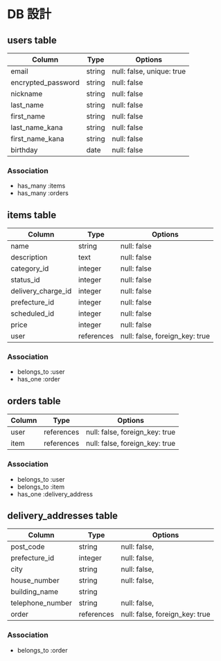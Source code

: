 # DB 設計

## users table
| Column             | Type                | Options                   |
|--------------------|---------------------|---------------------------|
| email              | string              | null: false, unique: true |
| encrypted_password | string              | null: false               |
| nickname           | string              | null: false               |
| last_name          | string              | null: false               |
| first_name         | string              | null: false               |
| last_name_kana     | string              | null: false               |
| first_name_kana    | string              | null: false               |
| birthday           | date                | null: false               |



### Association
* has_many :items
* has_many :orders


## items table
| Column             | Type                | Options                        |
|--------------------|---------------------|---------------------------     |
| name               | string              | null: false                    |
| description        | text                | null: false                    |
| category_id        | integer             | null: false                    |
| status_id          | integer             | null: false                    |
| delivery_charge_id | integer             | null: false                    |
| prefecture_id      | integer             | null: false                    |
| scheduled_id       | integer             | null: false                    |
| price              | integer             | null: false                    |
| user               | references          | null: false, foreign_key: true |

### Association
* belongs_to :user
* has_one :order


## orders table
| Column             | Type                | Options                        |
|--------------------|---------------------|---------------------------     |
| user               | references          | null: false, foreign_key: true |
| item               | references          | null: false, foreign_key: true |

### Association
* belongs_to :user
* belongs_to :item
* has_one :delivery_address 


## delivery_addresses table
| Column             | Type                | Options                        |
|--------------------|---------------------|---------------------------     |
| post_code          | string              | null: false,                   |
| prefecture_id      | integer             | null: false,                   |
| city               | string              | null: false,                   |
| house_number       | string              | null: false,                   |
| building_name      | string              |                                |
| telephone_number   | string              | null: false,                   |
| order              | references          | null: false, foreign_key: true |

### Association
* belongs_to :order